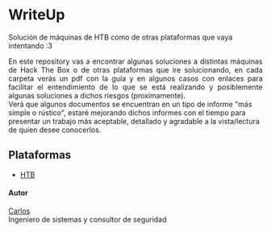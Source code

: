 # WriteUp
Solución de máquinas de HTB como de otras plataformas que vaya intentando :3


<div align="justify">
  En este repository vas a encontrar algunas soluciones a distintas máquinas de Hack The Box o de otras plataformas que ire solucionando, en cada carpeta verás un pdf con la guía y en algunos casos con enlaces para facilitar el entendimiento de lo que se está realizando y posiblemente algunas soluciones a dichos riesgos (proximamente).
  </div>      
Verá que algunos documentos se encuentran en un tipo de informe "más simple o rústico", estaré mejorando dichos informes con el tiempo para presentar un trabajo más aceptable, detallado y agradable a la vista/lectura de quien desee conocerlos.  


## Plataformas
* [HTB](https://github.com/Carlos96999/Hacking-Labs-Solved/tree/main/HTB)  


#### Autor
 [Carlos](https://github.com/Carlos96999)  
 Ingeniero de sistemas y consultor de seguridad
